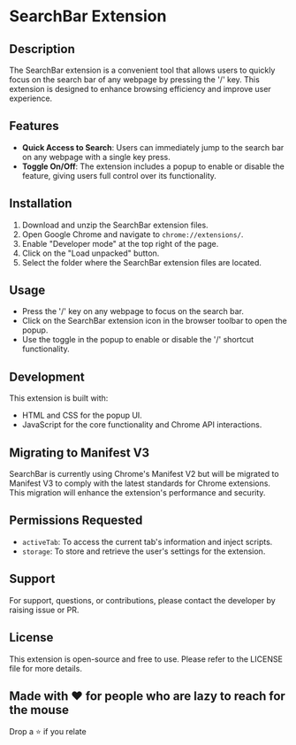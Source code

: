 # SearchBar Extension

## Description
The SearchBar extension is a convenient tool that allows users to quickly focus on the search bar of any webpage by pressing the '/' key. This extension is designed to enhance browsing efficiency and improve user experience.

## Features
- **Quick Access to Search**: Users can immediately jump to the search bar on any webpage with a single key press.
- **Toggle On/Off**: The extension includes a popup to enable or disable the feature, giving users full control over its functionality.

## Installation
1. Download and unzip the SearchBar extension files.
2. Open Google Chrome and navigate to `chrome://extensions/`.
3. Enable "Developer mode" at the top right of the page.
4. Click on the "Load unpacked" button.
5. Select the folder where the SearchBar extension files are located.

## Usage
- Press the '/' key on any webpage to focus on the search bar.
- Click on the SearchBar extension icon in the browser toolbar to open the popup.
- Use the toggle in the popup to enable or disable the '/' shortcut functionality.

## Development
This extension is built with:
- HTML and CSS for the popup UI.
- JavaScript for the core functionality and Chrome API interactions.

## Migrating to Manifest V3
SearchBar is currently using Chrome's Manifest V2 but will be migrated to Manifest V3 to comply with the latest standards for Chrome extensions. This migration will enhance the extension's performance and security.

## Permissions Requested
- `activeTab`: To access the current tab's information and inject scripts.
- `storage`: To store and retrieve the user's settings for the extension.

## Support
For support, questions, or contributions, please contact the developer by raising issue or PR.

## License
This extension is open-source and free to use. Please refer to the LICENSE file for more details.

## Made with ❤️ for people who are lazy to reach for the mouse
Drop a ⭐ if you relate